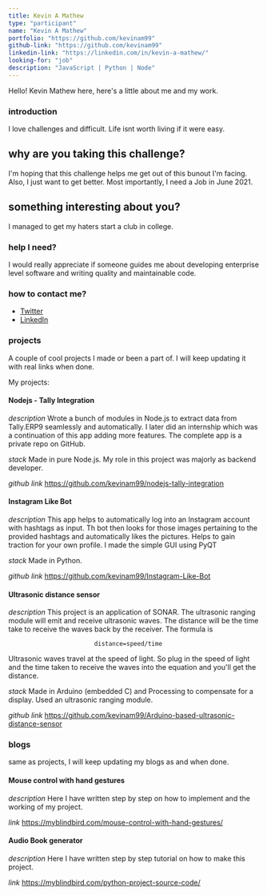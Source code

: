 ```yaml
---
title: Kevin A Mathew
type: "participant"
name: "Kevin A Mathew"
portfolio: "https://github.com/kevinam99"
github-link: "https://github.com/kevinam99"
linkedin-link: "https://linkedin.com/in/kevin-a-mathew/"
looking-for: "job"
description: "JavaScript | Python | Node"
---
```


Hello! Kevin Mathew here, here's a little about me and my work. 

### introduction
I love challenges and difficult. Life isnt worth living if it were easy.

## why are you taking this challenge?

I'm hoping that this challenge helps me get out of this bunout I'm facing. Also, I just want to get better.
Most importantly, I need a Job in June 2021.

## something interesting about you?

I managed to get my haters start a club in college.

### help I need?

I would really appreciate if someone guides me about developing enterprise level software and writing quality and maintainable code.

### how to contact me?

- [Twitter](https://twitter.com/kevin_codes/)
- [LinkedIn](https://linkedin.com/in/kevin-a-mathew/)

### projects

A couple of cool projects I made or been a part of. I will keep updating it with real links when done.

My projects:

#### Nodejs - Tally Integration

_description_ Wrote a bunch of modules in Node.js to extract data from Tally.ERP9 seamlessly and automatically. I later did an internship which was a continuation of this app adding more features. The complete app is a private repo on GitHub.

_stack_ Made in pure Node.js. My role in this project was majorly as backend developer.


_github link_ https://github.com/kevinam99/nodejs-tally-integration

#### Instagram Like Bot
_description_ This app helps to automatically log into an Instagram account with hashtags as input. Th bot then looks for those images pertaining to the provided hashtags and automatically likes the pictures. Helps to gain traction for your own profile. I made the simple GUI using PyQT

_stack_ Made in Python.


_github link_ https://github.com/kevinam99/Instagram-Like-Bot

#### Ultrasonic distance sensor

_description_ This project is an application of SONAR. The ultrasonic ranging module will emit and receive ultrasonic waves. The distance will be the time take to receive the waves back by the receiver. The formula is

                            distance=speed/time

Ultrasonic waves travel at the speed of light. So plug in the speed of light and the time taken to receive the waves into the equation and you'll get the distance.

_stack_ Made in Arduino (embedded C) and Processing to compensate for a display. Used an ultrasonic ranging module.


_github link_ https://github.com/kevinam99/Arduino-based-ultrasonic-distance-sensor


### blogs

same as projects, I will keep updating my blogs as and when done.

#### Mouse control with hand gestures

_description_ Here I have written step by step on how to implement and the working of my project.

_link_ https://myblindbird.com/mouse-control-with-hand-gestures/

#### Audio Book generator

_description_ Here I have written step by step tutorial on how to make this project.

_link_ https://myblindbird.com/python-project-source-code/